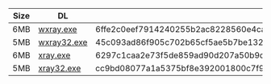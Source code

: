 |    Size   |     DL  | sha512sum |
|  ---  |  ---  |  ---  |
| 6MB | [wxray.exe](https://cdn.jsdelivr.net/gh/googleians/Xray-core@main/wxray.exe) | 6ffe2c0eef7914240255b2ac8228560e4ca6dec066c388cb103012e56a76fc224c7b5b00547a128e1fcc90b676a33b7cbb654fa3f86fb9f054519b6da44ecc1f |
| 5MB | [wxray32.exe](https://cdn.jsdelivr.net/gh/googleians/Xray-core@main/wxray32.exe) | 45c093ad86f905c702b65cf5ae5b7be132529f3a7e035e5002c7e5d73315662162e62873caa5c8de60b0c11cc8bfd3510f0398a1365d49b4bdec47773468cafd |
| 6MB | [xray.exe](https://cdn.jsdelivr.net/gh/googleians/Xray-core@main/xray.exe) | 6297c1caa2e73f5de859ad90d207a50b9d04e22d559349cbfbcaf13a1bb95a091f07cd23e54a4814129bd589899d114cc7b6093e69c8e9c8e185b3e0f8c37959 |
| 5MB | [xray32.exe](https://cdn.jsdelivr.net/gh/googleians/Xray-core@main/xray32.exe) | cc9bd08077a1a5375bf8e392001800c7f9ecfef5b414789626a3977588c23e9d6d860d2931894cca4393acf8e910b10b62b5725b85df02cc6bcce3405c93f729 |
